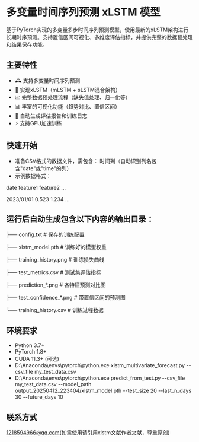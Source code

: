 # 多变量时间序列预测 xLSTM 模型

基于PyTorch实现的多变量多步时间序列预测模型，使用最新的xLSTM架构进行长期时序预测。支持置信区间可视化、多维度评估指标，并提供完整的数据预处理和结果保存功能。

## 主要特性
- 🕰️ 支持多变量时间序列预测
- 🔮 实现xLSTM（mLSTM + sLSTM混合架构）
- 📈 完整数据预处理流程（缺失值处理、归一化等）
- 📊 丰富的可视化功能（趋势对比、置信区间）
- 📝 自动生成评估报告和训练日志
- ⚡ 支持GPU加速训练
## 快速开始
- 准备CSV格式的数据文件，需包含： 时间列（自动识别列名包含"date"或"time"的列）
- 示例数据格式：
  
date	feature1	feature2	...

2023/01/01	0.523	1.234	...
## 运行后自动生成包含以下内容的输出目录：
 ├── config.txt             # 保存的训练配置
 
 ├── xlstm_model.pth        # 训练好的模型权重
 
 ├── training_history.png   # 训练损失曲线
 
 ├── test_metrics.csv       # 测试集评估指标
 
 ├── prediction_*.png       # 各特征预测对比图
 
 ├── test_confidence_*.png  # 带置信区间的预测图
 
 └── training_history.csv   # 训练过程数据


## 环境要求
- Python 3.7+
- PyTorch 1.8+
- CUDA 11.3+ (可选)
- D:\Anaconda\envs\pytorch\python.exe xlstm_multivariate_forecast.py --csv_file my_test_data.csv
- D:\Anaconda\envs\pytorch\python.exe  predict_from_test.py --csv_file my_test_data.csv --model_path output_20250412_223404/xlstm_model.pth --test_size 20 --last_n_days 30 --future_days 10

## 联系方式
1218594966@qq.com(如需使用请引用xlstm文献作者文献，尊重原创)
